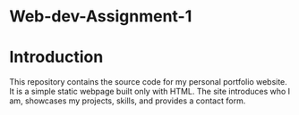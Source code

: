 # Web-dev-Assignment-1
# Introduction
This repository contains the source code for my personal portfolio website.
It is a simple static webpage built only with HTML. The site introduces who I am, showcases my projects, skills, and provides a contact form.
